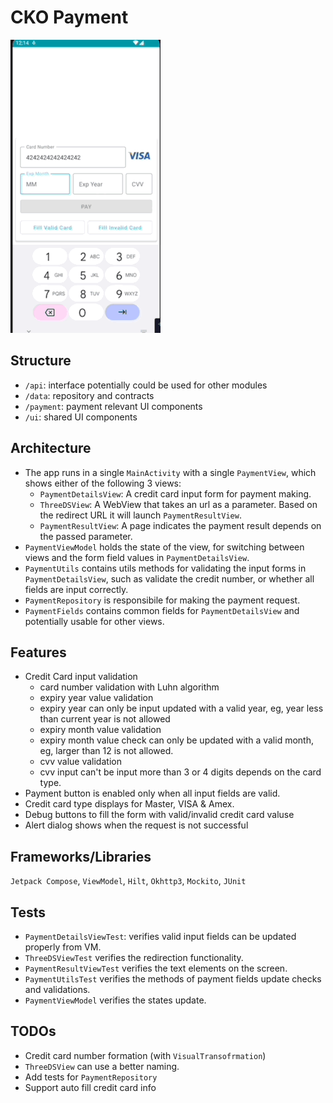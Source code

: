 # CKO Payment

![Payment Recording](./screen_recording.gif)

## Structure

* `/api`: interface potentially could be used for other modules
* `/data`: repository and contracts
* `/payment`: payment relevant UI components
* `/ui`: shared UI components

## Architecture

* The app runs in a single `MainActivity` with a single `PaymentView`, which shows either of the following 3 views: 
  * `PaymentDetailsView`: A credit card input form for payment making.
  * `ThreeDSView`: A WebView that takes an url as a parameter. Based on the redirect URL it will launch `PaymentResultView`.
  * `PaymentResultView`: A page indicates the payment result depends on the passed parameter.
* `PaymentViewModel` holds the state of the view, for switching between views and the  form field values in `PaymentDetailsView`.
* `PaymentUtils` contains utils methods for validating the input forms in `PaymentDetailsView`, such as validate the credit number, or whether all fields are input correctly.
* `PaymentRepository` is responsibile for making the payment request.
* `PaymentFields` contains common fields for `PaymentDetailsView` and potentially usable for other views.


## Features
* Credit Card input validation
  * card number validation with Luhn algorithm
  * expiry year value validation 
  * expiry year can only be input updated with a valid year, eg, year less than current year is not allowed
  * expiry month value validation 
  * expiry month value check can only be updated with a valid month, eg, larger than 12 is not allowed.
  * cvv value validation 
  * cvv input can't be input more than 3 or 4 digits depends on the card type.
* Payment button is enabled only when all input fields are valid.
* Credit card type displays for Master, VISA & Amex.
* Debug buttons to fill the form with valid/invalid credit card valuse
* Alert dialog shows when the request is not successful

## Frameworks/Libraries

`Jetpack Compose`, `ViewModel`, `Hilt`, `Okhttp3`, `Mockito`, `JUnit`

## Tests
* `PaymentDetailsViewTest`: verifies valid input fields can be updated properly from VM.
* `ThreeDSViewTest` verifies the redirection functionality.
* `PaymentResultViewTest` verifies the text elements on the screen.
* `PaymentUtilsTest` verifies the methods of payment fields update checks and validations.
* `PaymentViewModel` verifies the states update.

## TODOs
* Credit card number formation (with `VisualTransofrmation`)
* `ThreeDSView` can use a better naming.
* Add tests for `PaymentRepository`
* Support auto fill credit card info
